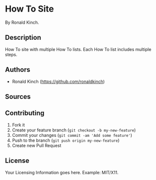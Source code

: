 # How To Site

By Ronald Kinch.

## Description

How To site with multiple How To lists.
Each How To list includes multiple steps.

## Authors

* Ronald Kinch (https://github.com/ronaldkinch)

## Sources

## Contributing

1. Fork it
2. Create your feature branch (`git checkout -b my-new-feature`)
3. Commit your changes (`git commit -am 'Add some feature'`)
4. Push to the branch (`git push origin my-new-feature`)
5. Create new Pull Request


## License

Your Licensing Information goes here. Example: MIT/X11.
